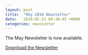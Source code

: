```yaml
---
layout: post
title:  "May 2018 Newsletter"
date:   2018-05-21 09:30:45 +0000
categories: newsletter
---
```

The May Newsletter is now available.

<a href="{{ site.baseurl }}/assets/newsletters/Reaper-Ministries-Newsletter-May-2018.pdf" target="_blank">Download the Newsletter</a>
